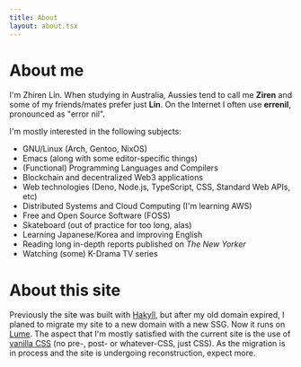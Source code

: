 ```yaml
---
title: About
layout: about.tsx
---
```


# About me
I'm Zhiren Lin. When studying in Australia, Aussies tend to call me **Ziren** and some of my friends/mates prefer just **Lin**. On the Internet I often use **errenil**, pronounced as "error nil".

I'm mostly interested in the following subjects:
- GNU/Linux (Arch, Gentoo, NixOS)
- Emacs (along with some editor-specific things)
- (Functional) Programming Languages and Compilers
- Blockchain and decentralized Web3 applications
- Web technologies (Deno, Node.js, TypeScript, CSS, Standard Web APIs, etc)
- Distributed Systems and Cloud Computing (I'm learning AWS)
- Free and Open Source Software (FOSS)
- Skateboard (out of practice for too long, alas)
- Learning Japanese/Korea and improving English
- Reading long in-depth reports published on *The New Yorker*
- Watching (some) K-Drama TV series

# About this site
Previously the site was built with [Hakyll](https://jaspervdj.be/hakyll/), but after my old domain expired, I planed to migrate my site to a new domain with a new SSG.  Now it runs on [Lume](https://lume.land/). The aspect that I'm mostly satisfied with the current site is the use of [vanilla CSS](https://github.com/Linerre/linerre.github.io/blob/master/content/css/main.css) (no pre-, post- or whatever-CSS, just CSS). As the migration is in process and the site is undergoing reconstruction, expect more.
